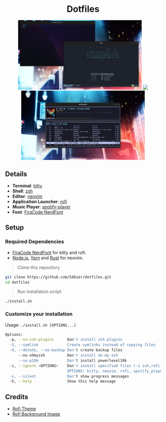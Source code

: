 <div align="center">
  <h1>Dotfiles</h1>
</div>

<p align="center">
  <img src="assets/neovim.png" width="400">
  <img src="assets/rofi.png" width="400">
  <img src="assets/spotify-player.png" width="400">
</p>

## Details

- **Terminal**: [kitty](https://github.com/kovidgoyal/kitty/)
- **Shell**: [zsh](https://www.zsh.org/)
- **Editor**: [neovim](https://github.com/neovim/neovim)
- **Application Launcher**: [rofi](https://github.com/davatorium/rofi)
- **Music Player**: [spotify-player](https://github.com/aome510/spotify-player)
- **Font**: [FiraCode NerdFont](https://www.nerdfonts.com/font-downloads)

## Setup

### Required Dependencies

- [FiraCode NerdFont](https://www.nerdfonts.com/font-downloads) for kitty and rofi.
- [Node.js](https://nodejs.org/es/download), [Yarn](https://classic.yarnpkg.com/lang/en/docs/install/) and [Rust](https://www.rust-lang.org/tools/install) for neovim.

> Clone this repository

```sh
git clone https://github.com/S4bier/dotfiles.git
cd dotfiles
```

> Run installation script

```sh
./install.sh
```

### Customize your installation

Usage: `./install.sh [OPTIONS...]`

```sh
Options:
  -p, --no-zsh-plugins      Don't install zsh plugins
  -S, --symlink             Create symlinks instead of copying files
  -d, --delete, --no-backup Don't create backup files
      --no-ohmyzsh          Don't install oh-my-zsh
      --no-p10k             Don't install powerlevel10k
  -i, --ignore <OPTIONS>    Don't install specified files (-i zsh,rofi)
                            OPTIONS: kitty, neovim, rofi, spotify_player, zsh
  -s, --silent              Don't show progress messages
  -h, --help                Show this help message
```

## Credits

- [Rofi Theme](https://github.com/adi1090x/rofi)
- [Rofi Background Image](https://www.pixiv.net/artworks/60839445)
